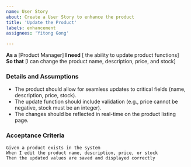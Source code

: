 ```yaml
---
name: User Story
about: Create a User Story to enhance the product
title: 'Update the Product'
labels: enhancement
assignees: 'Yitong Gong'

---
```


**As a** [Product Manager]
**I need** [ the ability to update product functions]  
**So that** [I can change the product name, description, price, and stock]  
   
 ### Details and Assumptions
* The product should allow for seamless updates to critical fields (name, description, price, stock).
* The update function should include validation (e.g., price cannot be negative, stock must be an integer).
* The changes should be reflected in real-time on the product listing page.

 ### Acceptance Criteria  
   
```gherkin
Given a product exists in the system
When I edit the product name, description, price, or stock
Then the updated values are saved and displayed correctly
```
